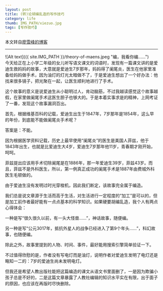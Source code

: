 ```yaml
---
layout: post
title: (转)论胡编乱造的写作技巧
category: life
thumb: IMG_PATH/xiezuo.jpg
tags: [写作技巧]
---
```


本文转自[廖雪峰的博客](https://www.liaoxuefeng.com/article/1087739344711968?achuan.io)

---
![Alt text]({{ site.IMG_PATH }}/theory-of-maens.jpeg "编，我看你编......")  
今天给正在上小学二年级的女儿听写语文课文的词语时，发现有一篇课文讲的是爱迪生救妈妈的故事，大意就是爱迪生7岁那年，妈妈得了阑尾炎，医生在他家里准备给妈妈做手术，因为油灯的灯光太暗做不了，于是爱迪生想出了一个好办法：他找来很多镜子，把光聚在一起，让医生顺利地进行了手术。  

这个故事的意义是说爱迪生从小聪明过人，肯动脑筋，不过我越读感觉这个故事越假，在家里做阑尾手术这医生胆子也够大的。于是本着实事求是的精神，上网考证了一番，发现这个故事漏洞百出。  

首先，根据维基百科的记载，爱迪生出生于1847年，7岁那年是1854年，这么早的年份，到底能不能做阑尾炎手术呢？  

答案是：不能。  

因为根据医学资料记载，历史上最早使用“阑尾炎”的医生是美国人菲兹，他于1843年出生，也就是比爱迪生大4岁，爱迪生7岁那年他11岁，青春期才刚开始，呵呵。  

菲兹提出应该用手术切除阑尾是在1886年，那一年爱迪生39岁，菲兹43岁。而且，菲兹不是外科医生，所以，第一例真正成功的阑尾手术是1887年由费城外科医生毛顿做的。  

由于爱迪生没有发明过时光穿梭机，因此我们断定，该故事完全属于编造。  

我们总是说文章源于生活而高于生活，对生活进行一定程度的“加工”是可以的，但是加工前作者最好能有一点点基本的科学知识。如果硬要胡编乱造，我个人有两点心得体会：  

一种是写“很久很久以前，有一头大怪兽……”，神话故事，随便编。  

另一种是写“公元3017年，抵抗外星人的战争已经进入了第9个年头……”，科幻故事，也随便编。  

除此之外，故事里提到的人物、时间、事件，最好能用搜索引擎简单验证一下。  

不过值得欣慰的是，作者没有写电灯而是油灯，说明作者对爱迪生发明了电灯还是略知一二的：7岁的爱迪生尚未发明电灯。  

但我还是希望人教出版社能把这篇编造的课文从语文书里面删了，一是因为欺骗小孩子总是不好的，二是这篇文章暴露了人教社编辑的知识水平实在有限，出于面子的原因，也应该在再版时尽快删除。  
